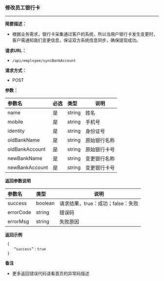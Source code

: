 ### 修改员工银行卡
---
**简要描述：** 

- 根据业务需求，银行卡采集通过客户的系统，所以当用户银行卡发生变更时，客户需通知我们变更信息，保证双方系统信息同步，确保提现成功。

**请求URL：** 
- ` /api/employee/syncBankAccount `
  
**请求方式：**
- POST 

**参数：** 

|参数名|必选|类型|说明|
|:----    |:---|:----- |-----   |
|name |是  |string | 姓名   |
|mobile |是  |string | 手机号    |
|identity     |是  |string | 身份证号    |
|oldBankName     |是  |string |原始银行名称    |
|oldBankAccount     |是  |string | 原始银行卡号   |
|newBankName     |是  |string | 变更银行名称    |
|newBankAccount     |是  |string | 变更银行卡号    |


 **返回参数说明** 

|参数名|类型|说明|
|:-----  |:-----|-----                           |
|success |boolean   |请求结果，true：成功；false：失败  |
|errorCode |string   |错误码  |
|errorMsg |string   |失败原因  |

 **返回示例**

``` 
 {
	“success”：true
 }
```

 **备注** 

- 更多返回错误代码请看首页的异常码描述


